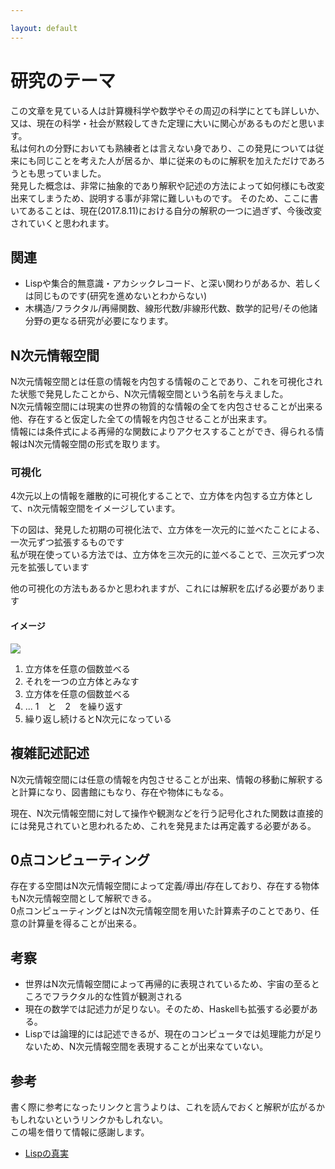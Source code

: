 ```yaml
---

layout: default
---
```


# 研究のテーマ
この文章を見ている人は計算機科学や数学やその周辺の科学にとても詳しいか、又は、現在の科学・社会が黙殺してきた定理に大いに関心があるものだと思います。  
私は何れの分野においても熟練者とは言えない身であり、この発見については従来にも同じことを考えた人が居るか、単に従来のものに解釈を加えただけであろうとも思っていました。  
発見した概念は、非常に抽象的であり解釈や記述の方法によって如何様にも改変出来てしまうため、説明する事が非常に難しいものです。
そのため、ここに書いてあることは、現在(2017.8.11)における自分の解釈の一つに過ぎず、今後改変されていくと思われます。

## 関連
- Lispや集合的無意識・アカシックレコード、と深い関わりがあるか、若しくは同じものです(研究を進めないとわからない)
- 木構造/フラクタル/再帰関数、線形代数/非線形代数、数学的記号/その他諸分野の更なる研究が必要になります。



## N次元情報空間

N次元情報空間とは任意の情報を内包する情報のことであり、これを可視化された状態で発見したことから、N次元情報空間という名前を与えました。  
N次元情報空間には現実の世界の物質的な情報の全てを内包させることが出来る他、存在すると仮定した全ての情報を内包させることが出来ます。  
情報には条件式による再帰的な関数によりアクセスすることができ、得られる情報はN次元情報空間の形式を取ります。


### 可視化
4次元以上の情報を離散的に可視化することで、立方体を内包する立方体として、n次元情報空間をイメージしています。

下の図は、発見した初期の可視化法で、立方体を一次元的に並べたことによる、一次元ずつ拡張するものです  
私が現在使っている方法では、立方体を三次元的に並べることで、三次元ずつ次元を拡張しています

他の可視化の方法もあるかと思われますが、これには解釈を広げる必要があります

#### イメージ


![]({{site.url}}/assets/nD_space.png)

1. 立方体を任意の個数並べる
1. それを一つの立方体とみなす
1. 立方体を任意の個数並べる
1. ... 1　と　2　を繰り返す
1. 繰り返し続けるとN次元になっている

## 複雑記述記述

N次元情報空間には任意の情報を内包させることが出来、情報の移動に解釈すると計算になり、図書館にもなり、存在や物体にもなる。

現在、N次元情報空間に対して操作や観測などを行う記号化された関数は直接的には発見されていと思われるため、これを発見または再定義する必要がある。


## 0点コンピューティング

存在する空間はN次元情報空間によって定義/導出/存在しており、存在する物体もN次元情報空間として解釈できる。  
0点コンピューティングとはN次元情報空間を用いた計算素子のことであり、任意の計算量を得ることが出来る。


## 考察
- 世界はN次元情報空間によって再帰的に表現されているため、宇宙の至るところでフラクタル的な性質が観測される
- 現在の数学では記述力が足りない。そのため、Haskellも拡張する必要がある。
- Lispでは論理的には記述できるが、現在のコンピュータでは処理能力が足りないため、N次元情報空間を表現することが出来なていない。


## 参考
書く際に参考になったリンクと言うよりは、これを読んでおくと解釈が広がるかもしれないというリンクかもしれない。  
この場を借りて情報に感謝します。
- [Lispの真実](http://www.aoky.net/articles/leon_bambrick/lisp_truth.htm)


